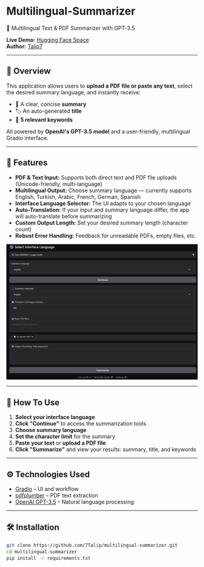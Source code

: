 # Multilingual-Summarizer
🧠 Multilingual Text & PDF Summarizer with GPT-3.5

**Live Demo:** [Hugging Face Space](https://huggingface.co/spaces/Talip7/multilingual-summarizer)  
**Author:** [Talip7](https://huggingface.co/Talip7)

---

## 🚀 Overview

This application allows users to **upload a PDF file or paste any text**, select the desired summary language, and instantly receive:

- 📄 A clear, concise **summary**  
- 🏷️ An auto-generated **title**  
- 🔑 **5 relevant keywords**

All powered by **OpenAI's GPT-3.5 model** and a user-friendly, multilingual Gradio interface.

---

## 🧰 Features

- **PDF & Text Input:** Supports both direct text and PDF file uploads (Unicode-friendly, multi-language)
- **Multilingual Output:** Choose summary language — currently supports English, Turkish, Arabic, French, German, Spanish
- **Interface Language Selector:** The UI adapts to your chosen language
- **Auto-Translation:** If your input and summary language differ, the app will auto-translate before summarizing
- **Custom Output Length:** Set your desired summary length (character count)
- **Robust Error Handling:** Feedback for unreadable PDFs, empty files, etc.

<img src="demo_screenshot.png" alt="App Screenshot" width="600"/>

---

## 📝 How To Use

1. **Select your interface language**  
2. **Click "Continue"** to access the summarization tools  
3. **Choose summary language**  
4. **Set the character limit** for the summary  
5. **Paste your text** or **upload a PDF file**  
6. **Click "Summarize"** and view your results: summary, title, and keywords

---

## ⚙️ Technologies Used

- [Gradio](https://gradio.app/) – UI and workflow
- [pdfplumber](https://github.com/jsvine/pdfplumber) – PDF text extraction
- [OpenAI GPT-3.5](https://platform.openai.com/docs) – Natural language processing

---

## 🛠️ Installation

```bash
git clone https://github.com/7Talip/multilingual-summarizer.git
cd multilingual-summarizer
pip install -r requirements.txt

